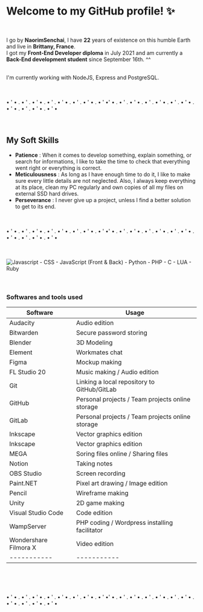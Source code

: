 # Welcome to my GitHub profile! ✨
<br>

I go by **NaorimSenchai**, I have **22** years of existence on this humble Earth and live in **Brittany, France**.<br>
I got my **Front-End Developer diploma** in July 2021 and am currently a **Back-End development student** since September 16th. ^^<br><br>

I'm currently working with NodeJS, Express and PostgreSQL.<br><br><br>



• ' • . • ' . • ' • . • ' . • ' • . • ' . • ' • . • ' •' • . • ' . • ' • . • ' . • ' • . • ' . • ' • . • ' • . • ' . • ' • . • ' •<br><br><br>



## My Soft Skills

- **Patience** : When it comes to develop something, explain something, or search for informations, I like to take the time to check that everything went right or everything is correct.
- **Meticulousness** : As long as I have enough time to do it, I like to make sure every little details are not neglected. Also, I always keep everything at its place, clean my PC regularly and own copies of all my files on external SSD hard drives.
- **Perseverance** : I never give up a project, unless I find a better solution to get to its end.<br><br><br>



• ' • . • ' . • ' • . • ' . • ' • . • ' . • ' • . • ' •' • . • ' . • ' • . • ' . • ' • . • ' . • ' • . • ' • . • ' . • ' • . • ' •<br><br><br>

<img alt="Javascript" src="https://img.shields.io/badge/JavaScript-F7DF1E?style=for-the-badge&logo=javascript&logoColor=black" />
- CSS
- JavaScript (Front & Back)
- Python
- PHP
- C
- LUA
- Ruby
<br><br><br>


### Softwares and tools used
| Software | Usage |
| ----------- | ----------- |
| Audacity | Audio edition |
| Bitwarden | Secure password storing |
| Blender | 3D Modeling |
| Element | Workmates chat |
| Figma | Mockup making |
| FL Studio 20 | Music making / Audio edition |
| Git | Linking a local repository to GitHub/GitLab |
| GitHub | Personal projects / Team projects online storage |
| GitLab | Personal projects / Team projects online storage |
| Inkscape | Vector graphics edition |
| Inkscape | Vector graphics edition |
| MEGA | Soring files online / Sharing files |
| Notion | Taking notes |
| OBS Studio | Screen recording |
| Paint.NET | Pixel art drawing / Image edition |
| Pencil | Wireframe making |
| Unity | 2D game making |
| Visual Studio Code | Code edition |
| WampServer | PHP coding / Wordpress installing facilitator |
| Wondershare Filmora X | Video edition |
| ----------- | ----------- |
<br><br><br>


• ' • . • ' . • ' • . • ' . • ' • . • ' . • ' • . • ' •' • . • ' . • ' • . • ' . • ' • . • ' . • ' • . • ' • . • ' . • ' • . • ' •
